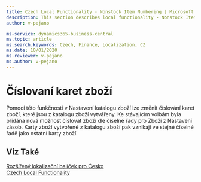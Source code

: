 ```yaml
---
title: Czech Local Functionality - Nonstock Item Numbering | Microsoft Docs
description: This section describes local functionality - Nonstock Item Numbering
author: v-pejano

ms-service: dynamics365-business-central
ms.topic: article
ms.search.keywords: Czech, Finance, Localization, CZ
ms.date: 10/01/2020
ms.reviewer: v-pejano
ms.author: v-pejano
---
```


# Číslovaní karet zboží
Pomocí této funkčnosti v Nastavení katalogu zboží lze změnit číslování karet zboží, které jsou z katalogu zboží vytvářeny. Ke stávajícím volbám byla přidána nová možnost číslovat zboží dle číselné řady pro Zboží z Nastavení zásob. Karty zboží vytvořené z katalogu zboží pak vznikají ve stejné číselné řadě jako ostatní karty zboží.


## Viz Také
 
[Rozšířený lokalizační balíček pro Česko](ui-extensions-advanced-localization-pack-cz.md)  
[Czech Local Functionality](czech-local-functionality.md)
